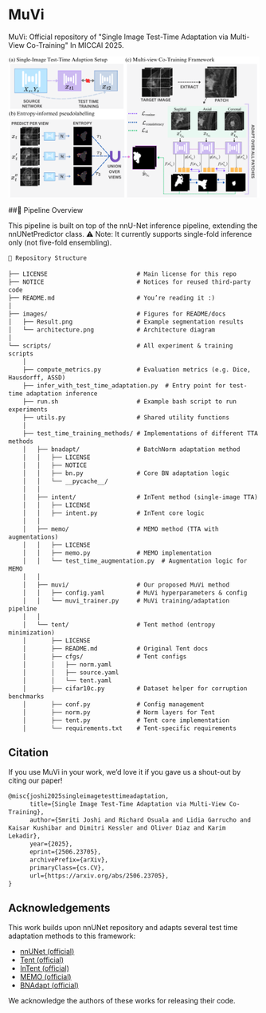 # MuVi
MuVi: Official repository of "Single Image Test-Time Adaptation via Multi-View Co-Training" In MICCAI 2025.

![architecture](https://github.com/smriti-joshi/muvi/blob/main/images/architecture.png)

##🔧 Pipeline Overview

This pipeline is built on top of the nnU-Net inference pipeline, extending the nnUNetPredictor class.
⚠️ Note: It currently supports single-fold inference only (not five-fold ensembling).

```
📂 Repository Structure

├── LICENSE                         # Main license for this repo
├── NOTICE                          # Notices for reused third-party code
├── README.md                       # You’re reading it :)
│
├── images/                         # Figures for README/docs
│   ├── Result.png                  # Example segmentation results
│   └── architecture.png            # Architecture diagram
│
└── scripts/                        # All experiment & training scripts
    │
    ├── compute_metrics.py          # Evaluation metrics (e.g. Dice, Hausdorff, ASSD)
    ├── infer_with_test_time_adaptation.py  # Entry point for test-time adaptation inference
    ├── run.sh                      # Example bash script to run experiments
    ├── utils.py                    # Shared utility functions
    │
    ├── test_time_training_methods/ # Implementations of different TTA methods
    │   ├── bnadapt/                # BatchNorm adaptation method
    │   │   ├── LICENSE
    │   │   ├── NOTICE
    │   │   ├── bn.py               # Core BN adaptation logic
    │   │   └── __pycache__/
    │   │
    │   ├── intent/                 # InTent method (single-image TTA)
    │   │   ├── LICENSE
    │   │   ├── intent.py           # InTent core logic
    │   │  
    │   ├── memo/                   # MEMO method (TTA with augmentations)
    │   │   ├── LICENSE
    │   │   ├── memo.py             # MEMO implementation
    │   │   └── test_time_augmentation.py  # Augmentation logic for MEMO
    │   │
    │   ├── muvi/                   # Our proposed MuVi method
    │   │   ├── config.yaml         # MuVi hyperparameters & config
    │   │   └── muvi_trainer.py     # MuVi training/adaptation pipeline
    │   │
    │   └── tent/                   # Tent method (entropy minimization)
    │       ├── LICENSE
    │       ├── README.md           # Original Tent docs
    │       ├── cfgs/               # Tent configs
    │       │   ├── norm.yaml
    │       │   ├── source.yaml
    │       │   └── tent.yaml
    │       ├── cifar10c.py         # Dataset helper for corruption benchmarks
    │       ├── conf.py             # Config management
    │       ├── norm.py             # Norm layers for Tent
    │       ├── tent.py             # Tent core implementation
    │       └── requirements.txt    # Tent-specific requirements
```
## Citation

If you use MuVi in your work, we’d love it if you gave us a shout-out by citing our paper!

```
@misc{joshi2025singleimagetesttimeadaptation,
      title={Single Image Test-Time Adaptation via Multi-View Co-Training}, 
      author={Smriti Joshi and Richard Osuala and Lidia Garrucho and Kaisar Kushibar and Dimitri Kessler and Oliver Diaz and Karim Lekadir},
      year={2025},
      eprint={2506.23705},
      archivePrefix={arXiv},
      primaryClass={cs.CV},
      url={https://arxiv.org/abs/2506.23705}, 
}
```
## Acknowledgements

This work builds upon nnUNet repository and adapts several test time adaptation methods to this framework:

- [nnUNet (official)](https://github.com/MIC-DKFZ/nnUNet) 
- [Tent (official)](https://github.com/DequanWang/tent) 
- [InTent (official)](https://github.com/mazurowski-lab/single-image-test-time-adaptation)  
- [MEMO (official)](https://github.com/zhangmarvin/memo)
- [BNAdapt (official)](https://github.com/bethgelab/robustness)
  
We acknowledge the authors of these works for releasing their code.





